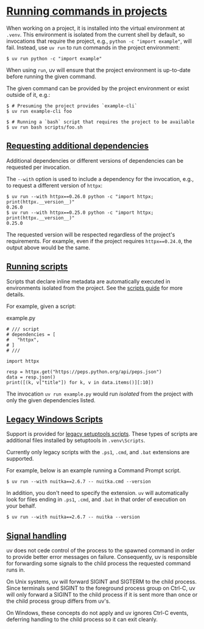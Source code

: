 # [Running commands in projects](#running-commands-in-projects)

When working on a project, it is installed into the virtual environment at `.venv`. This environment is isolated from the current shell by default, so invocations that require the project, e.g., `python -c "import example"`, will fail. Instead, use `uv run` to run commands in the project environment:

```
$ uv run python -c "import example"

```

When using `run`, uv will ensure that the project environment is up-to-date before running the given command.

The given command can be provided by the project environment or exist outside of it, e.g.:

```
$ # Presuming the project provides `example-cli`
$ uv run example-cli foo

$ # Running a `bash` script that requires the project to be available
$ uv run bash scripts/foo.sh

```

## [Requesting additional dependencies](#requesting-additional-dependencies)

Additional dependencies or different versions of dependencies can be requested per invocation.

The `--with` option is used to include a dependency for the invocation, e.g., to request a different version of `httpx`:

```
$ uv run --with httpx==0.26.0 python -c "import httpx; print(httpx.__version__)"
0.26.0
$ uv run --with httpx==0.25.0 python -c "import httpx; print(httpx.__version__)"
0.25.0

```

The requested version will be respected regardless of the project's requirements. For example, even if the project requires `httpx==0.24.0`, the output above would be the same.

## [Running scripts](#running-scripts)

Scripts that declare inline metadata are automatically executed in environments isolated from the project. See the [scripts guide](../../../guides/scripts/#declaring-script-dependencies) for more details.

For example, given a script:

example.py

```
# /// script
# dependencies = [
#   "httpx",
# ]
# ///

import httpx

resp = httpx.get("https://peps.python.org/api/peps.json")
data = resp.json()
print([(k, v["title"]) for k, v in data.items()][:10])

```

The invocation `uv run example.py` would run *isolated* from the project with only the given dependencies listed.

## [Legacy Windows Scripts](#legacy-windows-scripts)

Support is provided for [legacy setuptools scripts](https://packaging.python.org/en/latest/guides/distributing-packages-using-setuptools/#scripts). These types of scripts are additional files installed by setuptools in `.venv\Scripts`.

Currently only legacy scripts with the `.ps1`, `.cmd`, and `.bat` extensions are supported.

For example, below is an example running a Command Prompt script.

```
$ uv run --with nuitka==2.6.7 -- nuitka.cmd --version

```

In addition, you don't need to specify the extension. `uv` will automatically look for files ending in `.ps1`, `.cmd`, and `.bat` in that order of execution on your behalf.

```
$ uv run --with nuitka==2.6.7 -- nuitka --version

```

## [Signal handling](#signal-handling)

uv does not cede control of the process to the spawned command in order to provide better error messages on failure. Consequently, uv is responsible for forwarding some signals to the child process the requested command runs in.

On Unix systems, uv will forward SIGINT and SIGTERM to the child process. Since terminals send SIGINT to the foreground process group on Ctrl-C, uv will only forward a SIGINT to the child process if it is sent more than once or the child process group differs from uv's.

On Windows, these concepts do not apply and uv ignores Ctrl-C events, deferring handling to the child process so it can exit cleanly.

